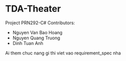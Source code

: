 # TDA-Theater
Project PRN292-C#
Contributors:
+ Nguyen Van Bao Hoang
+ Nguyen Quang Truong
+ Dinh Tuan Anh

Ai them chuc nang gi thi viet vao requirement_spec nha